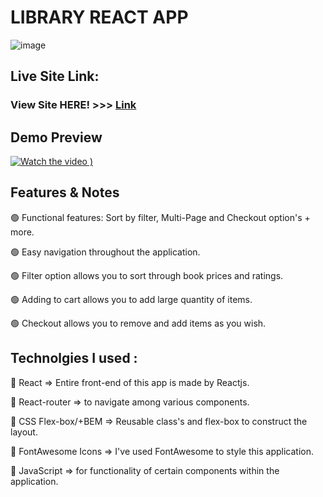 # LIBRARY REACT APP

![image](https://user-images.githubusercontent.com/52459612/181832367-1d28f662-354d-4aa1-84e6-b5183554e94d.JPG)

## Live Site Link:

### View Site HERE! >>> [Link](libraryreact-app.herokuapp.com/)

## Demo Preview
[![Watch the video](https://user-images.githubusercontent.com/52459612/181833027-bbb32f4c-1fbf-473a-b233-010fca78d821.JPG)
)](https://user-images.githubusercontent.com/52459612/181832928-a1337e9e-30e9-43c6-ad63-21d9a17183dc.mp4)

## Features & Notes

🟢 Functional features: Sort by filter, Multi-Page and Checkout option's + more.

🟢 Easy navigation throughout the application.

🟢 Filter option allows you to sort through book prices and ratings.

🟢 Adding to cart allows you to add large quantity of items.

🟢 Checkout allows you to remove and add items as you wish.

## Technolgies I used :

🔷 React => Entire front-end of this app is made by Reactjs.

🔷 React-router => to navigate among various components. 

🔷 CSS Flex-box/+BEM => Reusable class's and flex-box to construct the layout.

🔷 FontAwesome Icons => I've used FontAwesome to style this application.

🔷 JavaScript => for functionality of certain components within the application. 

